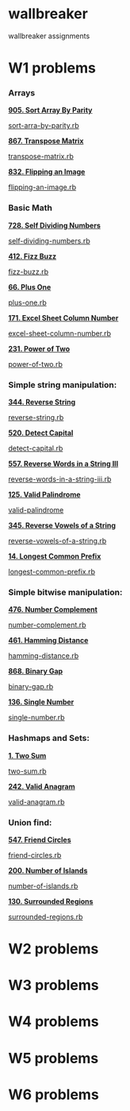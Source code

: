 # wallbreaker
wallbreaker assignments

# W1 problems
### Arrays
**[905. Sort Array By Parity](https://leetcode.com/problems/sort-array-by-parity/)**

[sort-arra-by-parity.rb](./w1/sort-arra-by-parity.rb)

**[867. Transpose Matrix](https://leetcode.com/problems/transpose-matrix/)**

[transpose-matrix.rb](./w1/transpose-matrix.rb)

**[832. Flipping an Image](https://leetcode.com/problems/flipping-an-image/)**

[flipping-an-image.rb](./w1/flipping-an-image.rb)

### Basic Math
**[728. Self Dividing Numbers](https://leetcode.com/problems/self-dividing-numbers/)**

[self-dividing-numbers.rb](./w1/self-dividing-numbers.rb)

**[412. Fizz Buzz](https://leetcode.com/problems/fizz-buzz/)**

[fizz-buzz.rb](./w1/fizz-buzz.rb)

**[66. Plus One](https://leetcode.com/problems/plus-one/)**

[plus-one.rb](./w1/plus-one.rb)

**[171. Excel Sheet Column Number](https://leetcode.com/problems/excel-sheet-column-number/)**

[excel-sheet-column-number.rb](./w1/excel-sheet-column-number.rb)

**[231. Power of Two](https://leetcode.com/problems/power-of-two/)**

[power-of-two.rb](./w1/power-of-two.rb)

### Simple string manipulation: 
**[344. Reverse String](https://leetcode.com/problems/reverse-string/)**

[reverse-string.rb](./w1/reverse-string.rb)

**[520. Detect Capital](https://leetcode.com/problems/detect-capital/)**

[detect-capital.rb](./w1/detect-capital.rb)

**[557. Reverse Words in a String III](https://leetcode.com/problems/reverse-words-in-a-string-iii/)**

[reverse-words-in-a-string-iii.rb](./w1/reverse-words-in-a-string-iii.rb)

**[125. Valid Palindrome](https://leetcode.com/problems/valid-palindrome/)**

[valid-palindrome](./w1/valid-palindrome)

**[345. Reverse Vowels of a String](https://leetcode.com/problems/reverse-vowels-of-a-string/)**

[reverse-vowels-of-a-string.rb](./w1/reverse-vowels-of-a-string.rb)

**[14. Longest Common Prefix](https://leetcode.com/problems/longest-common-prefix/)**

[longest-common-prefix.rb](./w1/longest-common-prefix.rb)

### Simple bitwise manipulation:
**[476. Number Complement](https://leetcode.com/problems/number-complement/)**

[number-complement.rb](./w1/number-complement.rb)

**[461. Hamming Distance](https://leetcode.com/problems/hamming-distance/)**

[hamming-distance.rb](./w1/hamming-distance.rb)

**[868. Binary Gap](https://leetcode.com/problems/binary-gap/)**

[binary-gap.rb](./w1/binary-gap.rb)

**[136. Single Number](https://leetcode.com/problems/single-number/)**

[single-number.rb](./w1/single-number.rb)

### Hashmaps and Sets:
**[1. Two Sum](https://leetcode.com/problems/two-sum/)**

[two-sum.rb](./w1/two-sum.rb)

**[242. Valid Anagram](https://leetcode.com/problems/valid-anagram/)**

[valid-anagram.rb](./w1/valid-anagram.rb)

### Union find:
**[547. Friend Circles](https://leetcode.com/problems/friend-circles/)**

[friend-circles.rb](./w1/friend-circles.rb)

**[200. Number of Islands](https://leetcode.com/problems/number-of-islands/)**

[number-of-islands.rb](./w1/number-of-islands.rb)

**[130. Surrounded Regions](https://leetcode.com/problems/surrounded-regions/)**

[surrounded-regions.rb](./w1/surrounded-regions.rb)

# W2 problems

# W3 problems

# W4 problems

# W5 problems

# W6 problems

